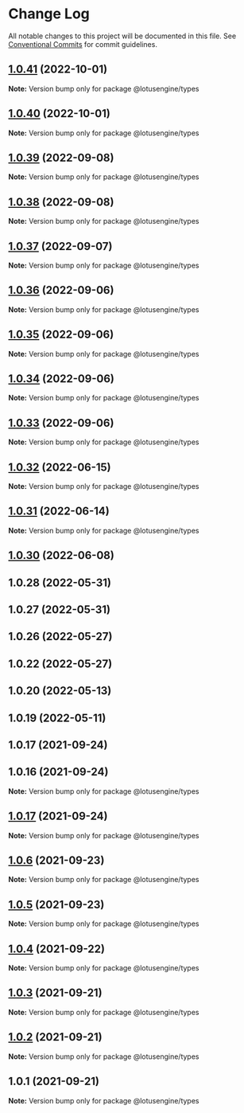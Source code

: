 # Change Log

All notable changes to this project will be documented in this file.
See [Conventional Commits](https://conventionalcommits.org) for commit guidelines.

## [1.0.41](https://github.com/lotusengine/sdk/compare/@lotusengine/types@1.0.40...@lotusengine/types@1.0.41) (2022-10-01)

**Note:** Version bump only for package @lotusengine/types





## [1.0.40](https://github.com/lotusengine/sdk/compare/@lotusengine/types@1.0.39...@lotusengine/types@1.0.40) (2022-10-01)

**Note:** Version bump only for package @lotusengine/types





## [1.0.39](https://github.com/lotusengine/sdk/compare/@lotusengine/types@1.0.38...@lotusengine/types@1.0.39) (2022-09-08)

**Note:** Version bump only for package @lotusengine/types





## [1.0.38](https://github.com/lotusengine/sdk/compare/@lotusengine/types@1.0.37...@lotusengine/types@1.0.38) (2022-09-08)

**Note:** Version bump only for package @lotusengine/types





## [1.0.37](https://github.com/lotusengine/sdk/compare/@lotusengine/types@1.0.36...@lotusengine/types@1.0.37) (2022-09-07)

**Note:** Version bump only for package @lotusengine/types





## [1.0.36](https://github.com/lotusengine/sdk/compare/@lotusengine/types@1.0.35...@lotusengine/types@1.0.36) (2022-09-06)

**Note:** Version bump only for package @lotusengine/types





## [1.0.35](https://github.com/lotusengine/sdk/compare/@lotusengine/types@1.0.34...@lotusengine/types@1.0.35) (2022-09-06)

**Note:** Version bump only for package @lotusengine/types





## [1.0.34](https://github.com/lotusengine/sdk/compare/@lotusengine/types@1.0.33...@lotusengine/types@1.0.34) (2022-09-06)

**Note:** Version bump only for package @lotusengine/types





## [1.0.33](https://github.com/lotusengine/sdk/compare/@lotusengine/types@1.0.32...@lotusengine/types@1.0.33) (2022-09-06)

**Note:** Version bump only for package @lotusengine/types





## [1.0.32](https://github.com/lotusengine/sdk/compare/@lotusengine/types@1.0.31...@lotusengine/types@1.0.32) (2022-06-15)

**Note:** Version bump only for package @lotusengine/types





## [1.0.31](https://github.com/lotusengine/sdk/compare/@lotusengine/types@1.0.30...@lotusengine/types@1.0.31) (2022-06-14)

**Note:** Version bump only for package @lotusengine/types





## [1.0.30](https://github.com/lotusengine/sdk/compare/@lotusengine/types@1.0.6...@lotusengine/types@1.0.30) (2022-06-08)



## 1.0.28 (2022-05-31)



## 1.0.27 (2022-05-31)



## 1.0.26 (2022-05-27)



## 1.0.22 (2022-05-27)



## 1.0.20 (2022-05-13)



## 1.0.19 (2022-05-11)



## 1.0.17 (2021-09-24)



## 1.0.16 (2021-09-24)

**Note:** Version bump only for package @lotusengine/types





## [1.0.17](https://github.com/lotusengine/sdk/compare/v1.0.16...v1.0.17) (2021-09-24)

**Note:** Version bump only for package @lotusengine/types





## [1.0.6](https://github.com/lotusengine/sdk/compare/@lotusengine/types@1.0.5...@lotusengine/types@1.0.6) (2021-09-23)

**Note:** Version bump only for package @lotusengine/types





## [1.0.5](https://github.com/lotusengine/sdk/compare/@lotusengine/types@1.0.4...@lotusengine/types@1.0.5) (2021-09-23)

**Note:** Version bump only for package @lotusengine/types





## [1.0.4](https://github.com/lotusengine/lotusengine/compare/@lotusengine/types@1.0.3...@lotusengine/types@1.0.4) (2021-09-22)

**Note:** Version bump only for package @lotusengine/types





## [1.0.3](https://github.com/lotusengine/lotusengine/compare/@lotusengine/types@1.0.2...@lotusengine/types@1.0.3) (2021-09-21)

**Note:** Version bump only for package @lotusengine/types





## [1.0.2](https://github.com/lotusengine/lotusengine/compare/@lotusengine/types@1.0.1...@lotusengine/types@1.0.2) (2021-09-21)

**Note:** Version bump only for package @lotusengine/types





## 1.0.1 (2021-09-21)

**Note:** Version bump only for package @lotusengine/types
